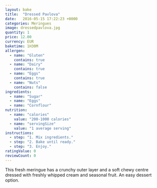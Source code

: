 ```yaml
---
layout: bake
title:  "Dressed Pavlova"
date:   2016-05-15 17:22:23 +0000
categories: Meringues
image: dressedpavlova.jpg
quantity: 1
price: 12.00
currency: EUR
baketime: 1H30M
allergen:
  - name: "Gluten"
    contains: true
  - name: "Dairy"
    contains: true
  - name: "Eggs"
    contains: true
  - name: "Nuts"
    contains: false
ingredients:
  - name: "Sugar"
  - name: "Eggs"
  - name: "Cornflour"
nutrition:
  - name: "calories"
    value: "200-1000 calories"
  - name: "servingSize"
    value: "1 average serving"
instructions:
  - step: "1. Mix ingredients."
  - step: "2. Bake until ready."
  - step: "3. Enjoy."
ratingValue: 0
reviewCount: 0
---
```


This fresh meringue has a crunchy outer layer and a soft chewy centre dressed with freshly whipped cream and seasonal fruit. An easy dessert option.
